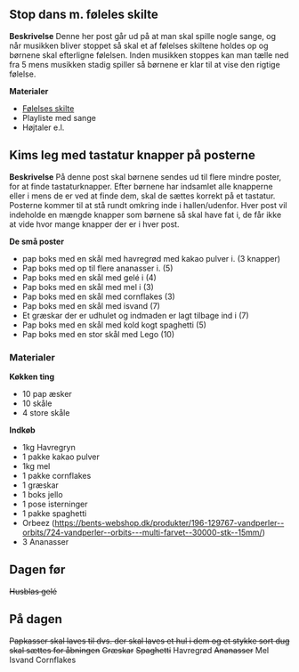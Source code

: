 ## Stop dans m. føleles skilte

**Beskrivelse**
Denne her post går ud på at man skal spille nogle sange, og når musikken bliver stoppet så skal et af følelses skiltene holdes op og børnene skal efterligne følelsen. Inden musikken stoppes kan man tælle ned fra 5 mens musikken stadig spiller så børnene er klar til at vise den rigtige følelse.



**Materialer**
- [Følelses skilte](https://docs.google.com/document/d/1K069Rl8VnXj0JM7WS8GvssGkpvKGyqIvHdhM03VlmbQ/edit?tab=t.0)
- Playliste med sange
- Højtaler e.l.


## Kims leg med tastatur knapper på posterne

**Beskrivelse**
På denne post skal børnene sendes ud til flere mindre poster, for at finde tastaturknapper. Efter børnene har indsamlet alle knapperne eller i mens de er ved at finde dem, skal de sættes korrekt på et tastatur. Posterne kommer til at stå rundt omkring inde i hallen/udenfor. Hver post vil indeholde en mængde knapper som børnene så skal have fat i, de får ikke at vide hvor mange knapper der er i hver post. 

**De små poster**
- pap boks med en skål med havregrød med kakao pulver i. (3 knapper)
- Pap boks med op til flere ananasser i. (5)
- Pap boks med en skål med gelé i (4)
- Pap boks med en skål med mel i (3)
- Pap boks med en skål med cornflakes (3)
- Pap boks med en skål med isvand (7)
- Et græskar der er udhulet og indmaden er lagt tilbage ind i (7)
- Pap boks med en skål med kold kogt spaghetti (5)
- Pap boks med en stor skål med Lego (10) 

### **Materialer**
**Køkken ting**
- 10 pap æsker
- 10 skåle
- 4 store skåle

**Indkøb**
- 1kg Havregryn
- 1 pakke kakao pulver
- 1kg mel
- 1 pakke cornflakes
- 1 græskar
- 1 boks jello
- 1 pose isterninger
- 1 pakke spaghetti
- Orbeez (https://bents-webshop.dk/produkter/196-129767-vandperler--orbits/724-vandperler--orbits---multi-farvet--30000-stk--15mm/)
- 3 Ananasser

## Dagen før
~~Husblas gelé~~
## På dagen
~~Papkasser skal laves til dvs. der skal laves et hul i dem og et stykke sort dug skal sættes for åbningen~~
~~Græskar~~
~~Spaghetti~~
Havregrød
~~Ananasser~~
Mel
Isvand
Cornflakes